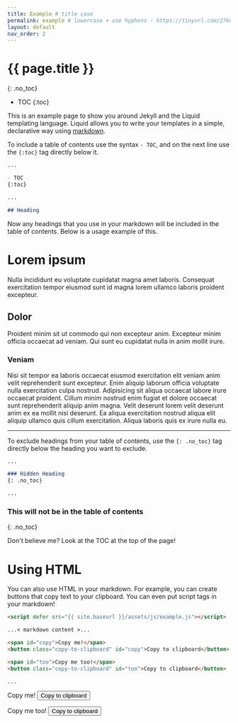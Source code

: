 ```yaml
---
title: Example # title case
permalink: example # lowercase + use hyphens › https://tinyurl.com/27kmc4rb
layout: default
nav_order: 2
---
```


<!-- You can inject a custom script at the top of the page -->
<script defer src="{{ site.baseurl }}/assets/js/example.js"></script>

# {{ page.title }}
{: .no_toc}

- TOC
{:toc}

This is an example page to show you around Jekyll and the Liquid templating language. Liquid allows you to write your templates in a simple, declarative way using [markdown](https://www.markdownguide.org/getting-started/).

To include a table of contents use the syntax `- TOC`, and on the next line use the `{:toc}` tag directly below it.

```md
...

- TOC
{:toc}

...

## Heading
```

Now any headings that you use in your markdown will be included in the table of contents. Below is a usage example of this.

# Lorem ipsum
Nulla incididunt eu voluptate cupidatat magna amet laboris. Consequat exercitation tempor eiusmod sunt id magna lorem ullamco laboris proident excepteur.

## Dolor
Proident minim sit ut commodo qui non excepteur anim. Excepteur minim officia occaecat ad veniam. Qui sunt eu cupidatat nulla in anim mollit irure.

### Veniam
Nisi sit tempor ea laboris occaecat eiusmod exercitation elit veniam anim velit reprehenderit sunt excepteur. Enim aliquip laborum officia voluptate nulla exercitation culpa nostrud. Adipisicing sit aliqua occaecat labore irure occaecat proident. Cillum minim nostrud enim fugiat et dolore occaecat sunt reprehenderit aliquip anim magna. Velit deserunt lorem velit deserunt anim ex ea mollit nisi deserunt. Ea aliqua exercitation nostrud aliqua elit aliquip ullamco quis cillum exercitation. Aliqua laboris quis ex irure nulla eu.

------

To exclude headings from your table of contents, use the `{: .no_toc}` tag directly below the heading you want to exclude.

```md
...

### Hidden Heading
{: .no_toc}

...
```

### This will not be in the table of contents
{: .no_toc}

Don't believe me? Look at the TOC at the top of the page!

# Using HTML

You can also use HTML in your markdown. For example, you can create buttons that copy text to your clipboard. You can even put script tags in your markdown!

```md
<script defer src="{{ site.baseurl }}/assets/js/example.js"></script>

...< markdown content >...

<span id="copy">Copy me!</span>
<button class="copy-to-clipboard" id="copy">Copy to clipboard</button>

<span id="too">Copy me too!</span>
<button class="copy-to-clipboard" id="too">Copy to clipboard</button>

...
```

<span id="copy">Copy me!</span>
<button class="copy-to-clipboard" id="copy">Copy to clipboard</button>

<span id="too">Copy me too!</span>
<button class="copy-to-clipboard" id="too">Copy to clipboard</button>